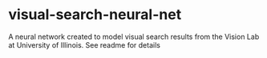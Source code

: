 # visual-search-neural-net
A neural network created to model visual search results from the Vision Lab at University of Illinois. See readme for details
